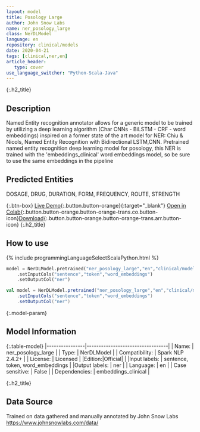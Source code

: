 ```yaml
---
layout: model
title: Posology Large
author: John Snow Labs
name: ner_posology_large
class: NerDLModel
language: en
repository: clinical/models
date: 2020-04-21
tags: [clinical,ner,en]
article_header:
   type: cover
use_language_switcher: "Python-Scala-Java"
---
```


{:.h2_title}
## Description
Named Entity recognition annotator allows for a generic model to be trained by utilizing a deep learning algorithm (Char CNNs - BiLSTM - CRF - word embeddings) inspired on a former state of the art model for NER: Chiu & Nicols, Named Entity Recognition with Bidirectional LSTM,CNN.
Pretrained named entity recognition deep learning model for posology, this NER is trained with the 'embeddings_clinical' word embeddings model, so be sure to use the same embeddings in the pipeline

## Predicted Entities 

DOSAGE, DRUG, DURATION, FORM, FREQUENCY, ROUTE, STRENGTH

{:.btn-box}
[Live Demo](https://demo.johnsnowlabs.com/healthcare/NER_POSOLOGY/){:.button.button-orange}{:target="_blank"}
[Open in Colab](https://colab.research.google.com/github/JohnSnowLabs/spark-nlp-workshop/blob/master/tutorials/Certification_Trainings/Healthcare/1.Clinical_Named_Entity_Recognition_Model.ipynb){:.button.button-orange.button-orange-trans.co.button-icon}[Download](https://s3.amazonaws.com/auxdata.johnsnowlabs.com/clinical/models/ner_posology_large_en_2.4.2_2.4_1587513302751.zip){:.button.button-orange.button-orange-trans.arr.button-icon}
{:.h2_title}
## How to use 
<div class="tabs-box" markdown="1">

{% include programmingLanguageSelectScalaPython.html %}

```python
model = NerDLModel.pretrained("ner_posology_large","en","clinical/models")
	.setInputCols("sentence","token","word_embeddings")
	.setOutputCol("ner")
```

```scala
val model = NerDLModel.pretrained("ner_posology_large","en","clinical/models")
	.setInputCols("sentence","token","word_embeddings")
	.setOutputCol("ner")
```
</div>

{:.model-param}
## Model Information

{:.table-model}
|----------------|----------------------------------|
| Name:           | ner_posology_large               |
| Type:    | NerDLModel                       |
| Compatibility:  | Spark NLP 2.4.2+                           |
| License:        | Licensed                         |
|Edition:|Official|                       |
|Input labels:         | sentence, token, word_embeddings |
|Output labels:        | ner                              |
| Language:       | en                               |
| Case sensitive: | False                            |
| Dependencies:  | embeddings_clinical              |

{:.h2_title}
## Data Source
Trained on data gathered and manually annotated by John Snow Labs
https://www.johnsnowlabs.com/data/